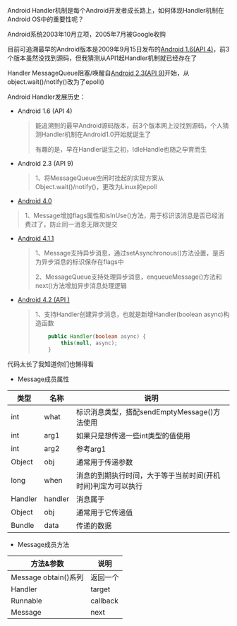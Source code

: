 Android Handler机制是每个Android开发者成长路上，如何体现Handler机制在Android OS中的重要性呢？

Android系统2003年10月立项，2005年7月被Google收购

目前可追溯最早的Android版本是2009年9月15日发布的[Android 1.6(API 4)](https://android.googlesource.com/platform/frameworks/base/+/refs/tags/android-1.6_r1/core/java/android/os)，前3个版本虽然没找到源码，但我猜测从API1起Handler机制就已经存在了

Handler MessageQueue阻塞/唤醒自[Android 2.3(API 9)](https://android.googlesource.com/platform/frameworks/base/+/refs/tags/android-2.3_r1/core/java/android/os)开始，从object.wait()/notify()改为了epoll()

Android Handler发展历史：

- Android 1.6 (API 4) 

  > 能追溯到的最早Android源码版本，前3个版本网上没找到源码，个人猜测Handler机制在Android1.0开始就诞生了
  >
  > 有趣的是，早在Handler诞生之初，IdleHandle也随之孕育而生

- Android 2.3 (API 9)

  > 1、将MessageQueue空闲时挂起的实现方案从Object.wait()/notify()，更改为Linux的epoll

- [Android 4.0](https://android.googlesource.com/platform/frameworks/base/+/refs/tags/android-cts-4.0_r1)

> 1、Message增加flags属性和isInUse()方法，用于标识该消息是否已经消费过了，防止同一消息无限次提交

- [Android 4.1.1](https://android.googlesource.com/platform/frameworks/base/+/refs/tags/android-4.1.1_r1/core/java/android/os)

  > 1、Message支持异步消息，通过setAsynchronous()方法设置，是否为异步消息的标识保存在flags中
  >
  > 2、MessageQueue支持处理异步消息，enqueueMessage()方法和next()方法增加异步消息处理逻辑

- [Android 4.2 (API )](https://android.googlesource.com/platform/frameworks/base/+/refs/tags/android-4.2_r1/core/java/android/os)

  > 1、支持Handler创建异步消息，也就是新增Handler(boolean async)构造函数
  >
  > ```java
  >     public Handler(boolean async) {
  >         this(null, async);
  >     }
  > ```

代码太长了我知道你们也懒得看

- Message成员属性

| 类型    | 名称    | 说明                                                         |
| ------- | ------- | ------------------------------------------------------------ |
| int     | what    | 标识消息类型，搭配sendEmptyMessage()方法使用                 |
| int     | arg1    | 如果只是想传递一些int类型的值使用                            |
| int     | arg2    | 参考arg1                                                     |
| Object  | obj     | 通常用于传递参数                                             |
| long    | when    | 消息的到期执行时间，大于等于当前时间(开机时间)判定为可以执行 |
| Handler | handler | 消息属于                                                     |
| Object  | obj     | 通常用于它传递值                                             |
| Bundle  | data    | 传递的数据                                                   |

- Message成员方法

| 方法&参数            | 说明     |
| -------------------- | -------- |
| Message obtain()系列 | 返回一个 |
| Handler              | target   |
| Runnable             | callback |
| Message              | next     |